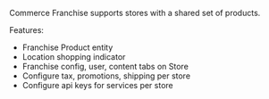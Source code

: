 Commerce Franchise supports stores with a shared set of products.

Features:
- Franchise Product entity
- Location shopping indicator
- Franchise config, user, content tabs on Store
- Configure tax, promotions, shipping per store
- Configure api keys for services per store